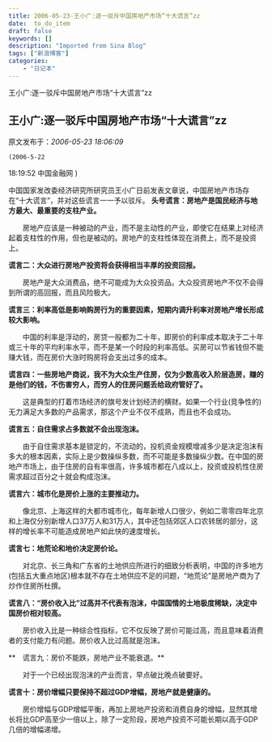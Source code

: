```yaml
---
title: 2006-05-23-王小广:逐一驳斥中国房地产市场“十大谎言”zz
date:  to_do_item
draft: false
keywords: []
description: "Imported from Sina Blog"
tags: ["新浪博客"]
categories: 
    - "日记本"
---
```

王小广:逐一驳斥中国房地产市场“十大谎言”zz
## 王小广:逐一驳斥中国房地产市场“十大谎言”zz

 原文发布于：*2006-05-23 18:06:09*

    (2006-5-22
18&#58;19&#58;52  中国金融网 )
  
中国国家发改委经济研究所研究员王小广日前发表文章说，中国房地产市场存在“十大谎言”，并对这些谎言一一予以驳斥。
**头号谎言：房地产是国民经济与地方最大、最重要的支柱产业。**

　　房地产应该是一种被动的产业，而不是主动性的产业，即使它在结果上对经济起着支柱性的作用，但也是被动的。房地产的支柱性体现在消费上，而不是投资上。

**谎言二：大众进行房地产投资将会获得相当丰厚的投资回报。**

　　房地产是大众消费品，绝不可能成为大众投资品。大众投资房地产不仅不会得到所谓的高回报，而且风险极大。

**谎言三：利率高低是影响购房行为的重要因素，短期内调升利率对房地产增长形成较大影响。**

　　中国的利率是浮动的，房贷一般都为二十年，即房价的利率成本取决于二十年或三十年的平均利率水平，而不是某一个时段的利率高低。买房可以节省钱但不能赚大钱，而在房价大涨时购房将会支出过多的成本。

**谎言四：一些房地产商说，我不为大众生产住房，仅为少数高收入阶层造房，赚的是他们的钱，不伤害穷人，而穷人的住房问题丢给政府管好了。**

　　这是典型的打着市场经济的旗号发计划经济的横财。如果一个行业(竞争性的)无力满足大多数的产品需求，那这个产业不仅不成熟，而且也不会成功。

**谎言五：自住需求占多数就不会出现泡沫。**

　　由于自住需求基本是锁定的，不流动的，投机资金规模增减多少是决定泡沫有多大的根本因素，实际上是少数操纵多数，而不可能是多数操纵少数。在中国的房地产市场上，由于住房的自有率很高，许多城市都在八成以上，投资或投机性住房需求超过百分之十就会构成泡沫。

**谎言六：城市化是房价上涨的主要推动力。**

　　像北京、上海这样的大都市城市化，每年新增人口很少，例如二零零四年北京和上海仅分别新增人口37万人和31万人，其中还包括郊区人口农转居的部分，这样的增长率不可能造成房地产如此快的速度增长。

**谎言七：地荒论和地价决定房价论。**

　　对北京、长三角和广东省的土地供应所进行的细致分析表明，中国的许多地方(包括五大重点地区)根本就不存在土地供应不足的问题，“地荒论”是房地产商为了炒作住房所杜撰。

**谎言八：“房价收入比”过高并不代表有泡沫，中国国情的土地极度稀缺，决定中国房价相对较高。**

　　房价收入比是一种综合性指标，它不仅反映了房价可能过高，而且意味着消费者的支付能力有问题。房价收入比过高就是泡沫。

**　谎言九：房价不能跌，房地产业不能衰退。**

　　对于一个已经出现泡沫的产业而言，早点破比晚点破要好。

**谎言十：房价增幅只要保持不超过GDP增幅，房地产就是健康的。**

　　房价增幅与GDP增幅平衡，再加上房地产投资和消费自身的增幅，显然其增长将比GDP高至少一倍以上，除了一定阶段，房地产投资不可能长期以高于GDP几倍的增幅递增。


